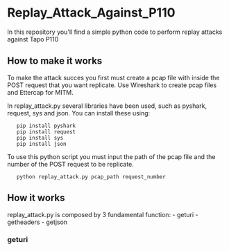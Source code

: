 # Replay_Attack_Against_P110
In this repository you'll find a simple python code to perform replay attacks against Tapo P110

## How to make it works
To make the attack succes you first must create a pcap file with inside the POST request that you want replicate. Use Wireshark to create pcap files and Ettercap for MITM.

In replay_attack.py several libraries have been used, such as pyshark, request, sys and json. You can install these using:
```console
   pip install pyshark
   pip install request
   pip install sys
   pip install json
```
To use this python script you must input the path of the pcap file and the number of the POST request to be replicate. 
```shell
   python replay_attack.py pcap_path request_number
```

## How it works
replay_attack.py is composed by 3 fundamental function:
    - geturi
    - getheaders
    - getjson

### geturi


